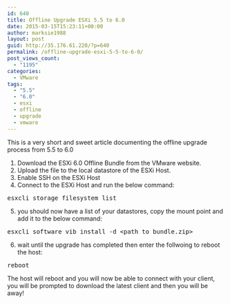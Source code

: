 ```yaml
---
id: 640
title: Offline Upgrade ESXi 5.5 to 6.0
date: 2015-03-15T15:23:11+00:00
author: marksie1988
layout: post
guid: http://35.176.61.220/?p=640
permalink: /offline-upgrade-esxi-5-5-to-6-0/
post_views_count:
  - "1195"
categories:
  - VMware
tags:
  - "5.5"
  - "6.0"
  - esxi
  - offline
  - upgrade
  - vmware
---
```

This is a very short and sweet article documenting the offline upgrade process from 5.5 to 6.0  
<!--more-->

1. Download the ESXi 6.0 Offline Bundle from the VMware website.  
2. Upload the file to the local datastore of the ESXi Host.  
3. Enable SSH on the ESXi Host  
4. Connect to the ESXi Host and run the below command: 

<pre class="lang:default decode:true " >esxcli storage filesystem list</pre>

5. you should now have a list of your datastores, copy the mount point and add it to the below command: 

<pre class="lang:default decode:true " >esxcli software vib install -d &lt;path_to_bundle.zip&gt;</pre>

6. wait until the upgrade has completed then enter the follwoing to reboot the host: 

<pre class="lang:default decode:true " >reboot</pre>

The host will reboot and you will now be able to connect with your client, you will be prompted to download the latest client and then you will be away!